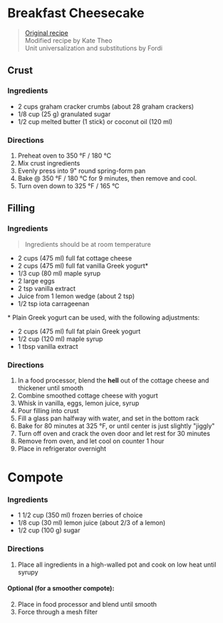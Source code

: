 Breakfast Cheesecake
====================

> [Original recipe](https://www.theworktop.com/breakfast-brunch-recipes/healthy-cheesecake-with-cottage-cheese/)  
> Modified recipe by Kate Theo  
> Unit universalization and substitutions by Fordi

Crust
-----

### Ingredients

* 2 cups graham cracker crumbs (about 28 graham crackers)
* 1/8 cup (25 g) granulated sugar
* 1/2 cup melted butter (1 stick) or coconut oil (120 ml)

### Directions

1. Preheat oven to 350 °F / 180 °C
2. Mix crust ingredients
3. Evenly press into 9" round spring-form pan
4. Bake @ 350 °F / 180 °C for 9 minutes, then remove and cool.
5. Turn oven down to 325 °F / 165 °C

Filling
-------

### Ingredients

> Ingredients should be at room temperature

* 2 cups (475 ml) full fat cottage cheese
* 2 cups (475 ml) full fat vanilla Greek yogurt\*
* 1/3 cup (80 ml) maple syrup
* 2 large eggs
* 2 tsp vanilla extract
* Juice from 1 lemon wedge (about 2 tsp)
* 1/2 tsp iota carrageenan

\* Plain Greek yogurt can be used, with the following adjustments:

* 2 cups (475 ml) full fat plain Greek yogurt
* 1/2 cup (120 ml) maple syrup
* 1 tbsp vanilla extract

### Directions

1. In a food processor, blend the **hell** out of the cottage cheese and thickener until smooth
2. Combine smoothed cottage cheese with yogurt
3. Whisk in vanilla, eggs, lemon juice, syrup
4. Pour filling into crust
5. Fill a glass pan halfway with water, and set in the bottom rack
6. Bake for 80 minutes at 325 °F, or until center is just slightly "jiggly"
7. Turn off oven and crack the oven door and let rest for 30 minutes
8. Remove from oven, and let cool on counter 1 hour
9. Place in refrigerator overnight

Compote
=======

### Ingredients

* 1 1/2 cup (350 ml) frozen berries of choice
* 1/8 cup (30 ml) lemon juice (about 2/3 of a lemon)
* 1/2 cup (100 g) sugar

### Directions

1. Place all ingredients in a high-walled pot and cook on low heat until syrupy

#### Optional (for a smoother compote):

2. Place in food processor and blend until smooth
3. Force through a mesh filter

